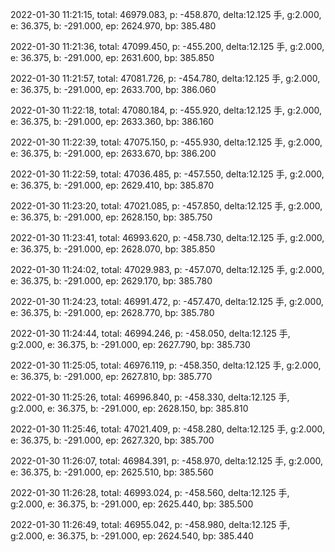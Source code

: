 2022-01-30 11:21:15, total: 46979.083, p: -458.870, delta:12.125 手, g:2.000, e: 36.375, b: -291.000, ep: 2624.970, bp: 385.480

2022-01-30 11:21:36, total: 47099.450, p: -455.200, delta:12.125 手, g:2.000, e: 36.375, b: -291.000, ep: 2631.600, bp: 385.850

2022-01-30 11:21:57, total: 47081.726, p: -454.780, delta:12.125 手, g:2.000, e: 36.375, b: -291.000, ep: 2633.700, bp: 386.060

2022-01-30 11:22:18, total: 47080.184, p: -455.920, delta:12.125 手, g:2.000, e: 36.375, b: -291.000, ep: 2633.360, bp: 386.160

2022-01-30 11:22:39, total: 47075.150, p: -455.930, delta:12.125 手, g:2.000, e: 36.375, b: -291.000, ep: 2633.670, bp: 386.200

2022-01-30 11:22:59, total: 47036.485, p: -457.550, delta:12.125 手, g:2.000, e: 36.375, b: -291.000, ep: 2629.410, bp: 385.870

2022-01-30 11:23:20, total: 47021.085, p: -457.850, delta:12.125 手, g:2.000, e: 36.375, b: -291.000, ep: 2628.150, bp: 385.750

2022-01-30 11:23:41, total: 46993.620, p: -458.730, delta:12.125 手, g:2.000, e: 36.375, b: -291.000, ep: 2628.070, bp: 385.850

2022-01-30 11:24:02, total: 47029.983, p: -457.070, delta:12.125 手, g:2.000, e: 36.375, b: -291.000, ep: 2629.170, bp: 385.780

2022-01-30 11:24:23, total: 46991.472, p: -457.470, delta:12.125 手, g:2.000, e: 36.375, b: -291.000, ep: 2628.770, bp: 385.780

2022-01-30 11:24:44, total: 46994.246, p: -458.050, delta:12.125 手, g:2.000, e: 36.375, b: -291.000, ep: 2627.790, bp: 385.730

2022-01-30 11:25:05, total: 46976.119, p: -458.350, delta:12.125 手, g:2.000, e: 36.375, b: -291.000, ep: 2627.810, bp: 385.770

2022-01-30 11:25:26, total: 46996.840, p: -458.330, delta:12.125 手, g:2.000, e: 36.375, b: -291.000, ep: 2628.150, bp: 385.810

2022-01-30 11:25:46, total: 47021.409, p: -458.280, delta:12.125 手, g:2.000, e: 36.375, b: -291.000, ep: 2627.320, bp: 385.700

2022-01-30 11:26:07, total: 46984.391, p: -458.970, delta:12.125 手, g:2.000, e: 36.375, b: -291.000, ep: 2625.510, bp: 385.560

2022-01-30 11:26:28, total: 46993.024, p: -458.560, delta:12.125 手, g:2.000, e: 36.375, b: -291.000, ep: 2625.440, bp: 385.500

2022-01-30 11:26:49, total: 46955.042, p: -458.980, delta:12.125 手, g:2.000, e: 36.375, b: -291.000, ep: 2624.540, bp: 385.440